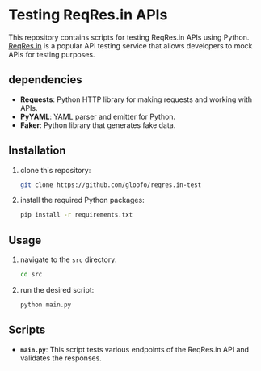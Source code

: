# Testing ReqRes.in APIs

This repository contains scripts for testing ReqRes.in APIs using Python. [ReqRes.in](https://reqres.in/) is a popular API testing service that allows developers to mock APIs for testing purposes.

## dependencies

- **Requests**: Python HTTP library for making requests and working with APIs.
- **PyYAML**: YAML parser and emitter for Python.
- **Faker**: Python library that generates fake data.

## Installation

1. clone this repository:

    ```bash
    git clone https://github.com/gloofo/reqres.in-test
    ```

2. install the required Python packages:

    ```bash
    pip install -r requirements.txt
    ```

## Usage

1. navigate to the `src` directory:

    ```bash
    cd src
    ```

2. run the desired script:

    ```bash
    python main.py
    ```

## Scripts

- **`main.py`**: This script tests various endpoints of the ReqRes.in API and validates the responses.

